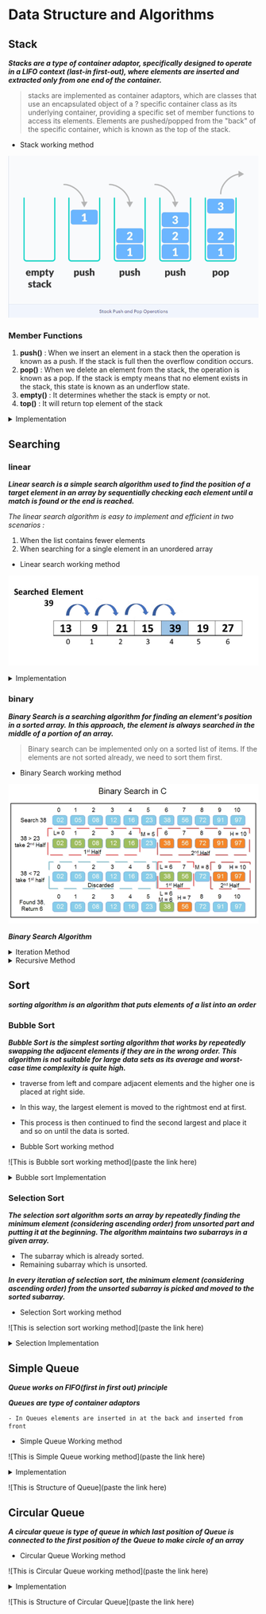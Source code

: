 # Data Structure and Algorithms

## Stack

**_Stacks are a type of container adaptor, specifically designed to operate in a LIFO context (last-in first-out), where elements are inserted and extracted only from one end of the container._**

> stacks are implemented as container adaptors, which are classes that use an encapsulated object of a ? specific container class as its underlying container, providing a specific set of member functions to access its elements. Elements are pushed/popped from the "back" of the specific container, which is known as the top of the stack.

- Stack working method

![This is an approach employed to create Stack array algorithm](https://github.com/anshchovatiya/DSA/blob/main/Images/Stack.png)

### Member Functions

1. **push()** : When we insert an element in a stack then the operation is known as a push. If the stack is full then the overflow
   condition occurs.
2. **pop()** : When we delete an element from the stack, the operation is known as a pop. If the stack is empty means that no element exists
   in the stack, this state is known as an underflow state.
3. **empty()** : It determines whether the stack is empty or not.
4. **top()** : It will return top element of the stack

<details>

<summary>Implementation</summary>

### Stack Implementation

```cpp

class arr
{
private:
    int *Arr;
    int Size;
    int top = -1;

public:
    arr(int size)
    {
        this->Size = size;
        Arr = new int[size];
    }

    // this function will insert number in first position of the array
    void First_Insert(int number)
    {
        if (top >= Size - 1)
        {
            cout << endl
                 << "The array is Full" << endl
                 << " ";
        }
        else
        {
            // 34 48 28 8
            for (int t = top, v = top + 1; t >= 0; t--, v--)
            {
                Arr[v] = Arr[t];
            }
            Arr[0] = number;
            top++;
            cout << endl
                 << "The element has been created" << endl
                 << " ";
        }
    }

    // this function will delete first element of the array
    void First_delete()
    {
        if (top < 0)
        {
            cout << endl
                 << "The array is empty" << endl
                 << " ";
        }
        else
        {

            for (int i = 0; i < top; i++)
            {
                Arr[i] = Arr[i + 1];
            }

            --top;
        }
    }

    // this element will insert number at last position of the array
    void InsertEnd(int number)
    {
        if (top >= Size - 1)
        {
            cout << endl
                 << "The array is Full" << endl
                 << " ";
        }
        else
        {
            cout << endl
                 << "The element has been created" << endl
                 << " ";
            Arr[++top] = number;
        }
    }

    // this function will print the all elements in the array
    void display()
    {
        if (top < 0)
        {
            cout << endl
                 << "The array is empty" << endl
                 << " ";
        }
        else
        {
            cout << endl;
            for (int i = 0; i <= top; i++)
            {
                cout << Arr[i] << " ";
            }
            cout << endl
                 << " ";
        }
    }

    // this function will delete last element of the array
    void deleteEnd()
    {
        if (top < 0)
        {
            cout << endl
                 << "The array is empty" << endl
                 << " ";
        }
        else
        {
            cout << endl
                 << "The element has been Deleted" << endl
                 << " ";
            --top;
        }
    }

    void display_Size()
    {
        cout << endl
             << "The size of current array is " << top + 1 << endl
             << " ";
    }
};

```

</details>

## Searching

### linear

**_Linear search is a simple search algorithm used to find the position of a target element in an array by sequentially checking each element until a match is found or the end is reached._**

_The linear search algorithm is easy to implement and efficient in two scenarios :_

1. When the list contains fewer elements
2. When searching for a single element in an unordered array

- Linear search working method

![This is an approach employed to perform Linear Search Algorithm.](https://github.com/anshchovatiya/DSA/blob/main/Images/Linear_Search.png)

<details>

<summary>Implementation</summary>

### Linear Search Implementation

```cpp

   void FindElement()
    {
        cout << endl;
           for(int i=0;i<Size;i++)
      {
        cout  << arr[i] << " ";
       }
    cout << endl;

    int number;
    cout  << endl << "Enter the element you want to Find : " ;
    cin >> number;

    int check = 0;

     for(int i=0;i<Size;i++)
     {
        if(number == arr[i])
        {
            cout << endl << "The number is in the array and index value of the number is " << i << endl << " ";
            check = 1;
            break;
        }
     }

     if(check ==0)
     {
        cout << endl << "The number is not in the array" << endl << " " ;
     }

    }

```

</details>

### binary

**_Binary Search is a searching algorithm for finding an element's position in a sorted array._**
**_In this approach, the element is always searched in the middle of a portion of an array._**

> Binary search can be implemented only on a sorted list of items. If the elements are not sorted already, we need to sort them first.

- Binary Search working method

![This is an approach employed to perform a binary Search Algorithm.](https://github.com/anshchovatiya/DSA/blob/main/Images/Binary_Search.png)

**_Binary Search Algorithm_**

<details>

<summary>Iteration Method</summary>

### Binary Search Iteration method Implementation

```cpp

void Binary_search(int arr[], int length, int target)
{
    int start = 0;
    int end = length - 1;
    int check = 0;
    while (start <= end)
    {
        int middle = (start + end) / 2;

        if (arr[middle] == target)
        {
            cout << endl
                 << "The number " << target << " is in the target at position " << middle + 1 << endl
                 << " ";
            check = 1;
            break;
        }
        else if (arr[middle] > target)
        {
            end = middle - 1;
        }
        else if (arr[middle] < target)
        {
            start = middle + 1;
        }
    }

    if (check == 0)
    {
        cout << endl
             << "The number " << target << " is not in the array " << endl
             << " ";
    }
}

```

</details>

<details>

<summary>Recursive Method</summary>

### Binary Search Recursive Method Implementation

```cpp


binarySearch(arr, x, low, high)
    {
        if (low > high)
        {
         return False;
        }
    else{
         mid = (low + high) / 2
        }
        if (x == arr[mid])
           {
             return mid;
           }
        else if( x > arr[mid] )
         {
            // x is on the right side
            return binarySearch(arr, x, mid + 1, high);
         }
        else
        {
            // x is on the left side
            return binarySearch(arr, x, low, mid - 1);
        }
    }


```

</details>

## Sort

**_sorting algorithm is an algorithm that puts elements of a list into an order_**

### Bubble Sort

**_Bubble Sort is the simplest sorting algorithm that works by repeatedly swapping the adjacent elements if they are in the wrong order. This algorithm is not suitable for large data sets as its average and worst-case time complexity is quite high._**

- traverse from left and compare adjacent elements and the higher one is placed at right side.
- In this way, the largest element is moved to the rightmost end at first.
- This process is then continued to find the second largest and place it and so on until the data is sorted.

- Bubble Sort working method

![This is Bubble sort working method](paste the link here)

<details>

<summary>Bubble sort Implementation</summary>

### Implementation

```cpp


// this function will sort the array using bubble sort method
void sort_array(int arr[], int length)
{
    for (int i = 1; i <= length; i++)
    {
        for (int j = 0; j < length - i; j++)
        {
            if (arr[j] > arr[j + 1])
            {
                int temp = arr[j];
                arr[j] = arr[j + 1];
                arr[j + 1] = temp;
            }
        }
    }
}

```

</details>

### Selection Sort

**_The selection sort algorithm sorts an array by repeatedly finding the minimum element (considering ascending order) from unsorted part and putting it at the beginning. The algorithm maintains two subarrays in a given array._**

- The subarray which is already sorted.
- Remaining subarray which is unsorted.

**_In every iteration of selection sort, the minimum element (considering ascending order) from the unsorted subarray is picked and moved to the sorted subarray._**

- Selection Sort working method

![This is selection sort working method](paste the link here)

<details>

<summary>Selection Implementation</summary>

### Implementation

```cpp

// this function will sort the array with using selection sort method
void SelectionSort(int arr[], int length)
{
    for (int i = 0; i < length; i++)
    {
        for (int j = i + 1; j < length; j++)
        {
            if (arr[i] > arr[j])
            {
                int swap = arr[i];
                arr[i] = arr[j];
                arr[j] = swap;
            }
        }
    }
}

```

</details>

## Simple Queue

**_Queue works on FIFO(first in first out) principle_**

**_Queues are type of container adaptors_**

    - In Queues elements are inserted in at the back and inserted from front

- Simple Queue Working method

![This is Simple Queue working method](paste the link here)

<details>

<summary>Implementation</summary>

### Simple Queue Implementation

```cpp

class Queue
{
    int *arr;
    int size;
    int front;
    int rear;

public:
    Queue(int S)
    {
        size = S;
        front = -1;
        rear = -1;
        arr = new int[size];
    }

    // this function will insert element in queue
    void Insert(int number)
    {
        if (front == -1 && rear == -1)
        {

            front++;
            rear++;
            arr[rear] = number;
        }
        else if (rear >= size - 1)
        {
            cout << endl
                 << "Array is Full " << endl
                 << endl;
        }
        else
        {
            rear++;
            arr[rear] = number;
        }
    }

    // this function will display the array
    void Display()
    {
        if (front >= 0)
        {
            cout << endl
                 << endl;
            for (int i = front; i <= rear; i++)
            {
                cout << arr[i] << " ";
            }
            cout << endl
                 << endl;
        }
        else
        {
            cout << endl
                 << "Array is Empty" << endl
                 << endl;
        }
    }

    // this funcion will delete the first element off the array
    void Delete()
    {
        if (front < 0)
        {
            cout << endl
                 << "Array is Empty " << endl
                 << endl;
        }
        else if (front == rear)
        {
            front = -1;
            rear = -1;
        }
        else
        {
            front++;
        }
    }
};

```

</details>

![This is Structure of Queue](paste the link here)

## Circular Queue

**_A circular queue is type of queue in which last position of Queue is connected to the first position of the Queue to make circle of an array_**

- Circular Queue Working method

![This is Circular Queue working method](paste the link here)

<details>

<summary>Implementation</summary>

### Circular Queue Implementation

```cpp
class Queue
{
    int *arr;
    int size;
    int front;
    int rear;

public:
    Queue(int S)
    {
        size = S;
        front = -1;
        rear = -1;
        arr = new int[size];
    }

    // this function will insert element in queue
    void Insert(int number)
    {
        if (front == -1 && rear == -1)
        {

            front++;
            rear++;
            arr[rear] = number;
        }
        else if (((rear + 1) % size) == front)
        {
            cout << endl
                 << "Array is Full " << endl
                 << endl;
        }
        else
        {
            rear = (rear + 1) % size;
            arr[rear] = number;
        }
    }

    // this function will display the array
    void Display()
    {
        if (front >= 0)
        {
            cout << endl
                 << endl;

            int i = front;

            do
            {
                cout << arr[i] << " ";
                i = (i + 1) % size;
            }   while (i!=rear);

            cout << arr[i] << " ";


            cout << endl
                 << endl;
        }
        else
        {
            cout << endl
                 << "Array is Empty" << endl
                 << endl;
        }
    }

    // this funcion will delete the first element off the array
    void Delete()
    {
        if (front < 0)
        {
            cout << endl
                 << "Array is Empty " << endl
                 << endl;
        }
        else if (front == rear)
        {
            front = -1;
            rear = -1;
        }
        else
        {
            front++;
        }
    }
};

```

</details>

![This is Structure of Circular Queue](paste the link here)
